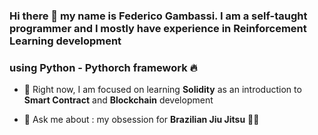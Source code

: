 ### Hi there 👋 my name is Federico Gambassi. I am a self-taught programmer and I mostly have experience in Reinforcement Learning development 
### using Python - Pythorch framework :fire:

- 🌱 Right now, I am focused on learning **Solidity** as an introduction to **Smart Contract** and **Blockchain** development

- 💬 Ask me about : my obsession for **Brazilian Jiu Jitsu** :men_wrestling:
<!--
**comprido96/comprido96** is a ✨ _special_ ✨ repository because its `README.md` (this file) appears on your GitHub profile.

Here are some ideas to get you started:

- 🔭 I’m currently working on ...
- 🌱 I’m currently learning ...
- 👯 I’m looking to collaborate on ...
- 🤔 I’m looking for help with ...
- 💬 Ask me about ...
- 📫 How to reach me: ...
- 😄 Pronouns: ...
- ⚡ Fun fact: ...
-->


